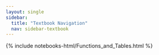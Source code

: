 ```yaml
---
layout: single
sidebar:
  title: "Textbook Navigation"
  nav: sidebar-textbook
---
```


{% include notebooks-html/Functions_and_Tables.html %}
